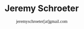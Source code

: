 ---
layout: default
title: Jeremy Schroeter
subtitle: <p style="font-family:Andale Mono">jeremyschroeter[at]gmail.com</p>
---